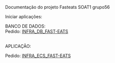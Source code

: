 Documentação do projeto Fasteats SOAT1 grupo56

Iniciar aplicações:

BANCO DE DADOS:<br>
Pedido: [INFRA_DB_FAST-EATS](https://github.com/FIAP-Grupo56-SOAT1/INFRA_DB_FAST-EATS/actions/workflows/deploy-producao.yml)<br>

<br>
APLICAÇÃO:

Pedido: [INFRA_ECS_FAST-EATS](https://img.shields.io/github/actions/workflow/status/FIAP-Grupo56-SOAT1/INFRA_ECS_FAST-EATS/deploy-producao.yml?logo=github)


<!--

**Here are some ideas to get you started:**

🙋‍♀️ A short introduction - what is your organization all about?
🌈 Contribution guidelines - how can the community get involved?
👩‍💻 Useful resources - where can the community find your docs? Is there anything else the community should know?
🍿 Fun facts - what does your team eat for breakfast?
🧙 Remember, you can do mighty things with the power of [Markdown](https://docs.github.com/github/writing-on-github/getting-started-with-writing-and-formatting-on-github/basic-writing-and-formatting-syntax)
-->
